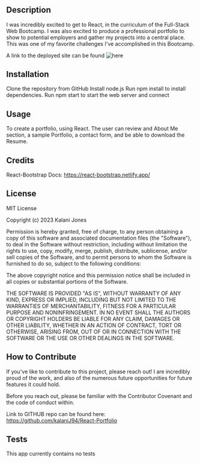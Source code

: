 # <React Portfolio>

## Description

I was incredibly excited to get to React, in the curriculum of the Full-Stack Web Bootcamp. I was also excited to produce a professional portfolio to show to potential employers and gather my projects into a central place. This was one of my favorite challenges I've accomplished in this Bootcamp.  

A link to the deployed site can be found ![here](https://jocular-faloodeh-737d86.netlify.app/)

## Installation

Clone the repository from GitHub
Install node.js
Run npm install to install dependencies.
Run npm start to start the web server and connect
## Usage

To create a portfolio, using React. The user can review and About Me section, a sample Portfolio, a contact form, and be able to download the Resume.

## Credits

React-Bootstrap Docs: https://react-bootstrap.netlify.app/

## License

MIT License

Copyright (c) 2023 Kalani Jones

Permission is hereby granted, free of charge, to any person obtaining a copy
of this software and associated documentation files (the "Software"), to deal
in the Software without restriction, including without limitation the rights
to use, copy, modify, merge, publish, distribute, sublicense, and/or sell
copies of the Software, and to permit persons to whom the Software is
furnished to do so, subject to the following conditions:

The above copyright notice and this permission notice shall be included in all
copies or substantial portions of the Software.

THE SOFTWARE IS PROVIDED "AS IS", WITHOUT WARRANTY OF ANY KIND, EXPRESS OR
IMPLIED, INCLUDING BUT NOT LIMITED TO THE WARRANTIES OF MERCHANTABILITY,
FITNESS FOR A PARTICULAR PURPOSE AND NONINFRINGEMENT. IN NO EVENT SHALL THE
AUTHORS OR COPYRIGHT HOLDERS BE LIABLE FOR ANY CLAIM, DAMAGES OR OTHER
LIABILITY, WHETHER IN AN ACTION OF CONTRACT, TORT OR OTHERWISE, ARISING FROM,
OUT OF OR IN CONNECTION WITH THE SOFTWARE OR THE USE OR OTHER DEALINGS IN THE
SOFTWARE.

## How to Contribute

If you've like to contribute to this project, please reach out! I are incredibly proud of the work, and also of the numerous future opportunities for future features it could hold.

Before you reach out, please be familiar with the Contributor Covenant and the code of conduct within.

Link to GITHUB repo can be found here: https://github.com/kalaniJ94/React-Portfolio

## Tests

This app currently contains no tests